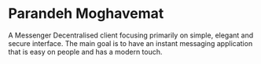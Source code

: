 # Parandeh Moghavemat

A Messenger Decentralised client focusing primarily on simple, elegant and secure interface. The main goal is to have an instant messaging application that is easy on people and has a modern touch.
